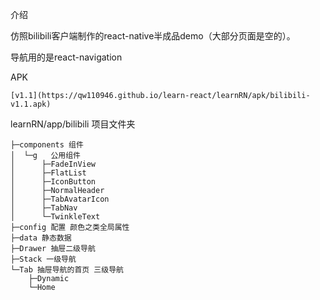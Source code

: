 
介绍

仿照bilibili客户端制作的react-native半成品demo（大部分页面是空的）。

导航用的是react-navigation

APK

    [v1.1](https://qw110946.github.io/learn-react/learnRN/apk/bilibili-v1.1.apk)

learnRN/app/bilibili  项目文件夹

    ├─components 组件
    │  └─g   公用组件
    │      ├─FadeInView
    │      ├─FlatList
    │      ├─IconButton
    │      ├─NormalHeader
    │      ├─TabAvatarIcon
    │      ├─TabNav
    │      └─TwinkleText
    ├─config 配置 颜色之类全局属性
    ├─data 静态数据
    ├─Drawer 抽屉二级导航
    ├─Stack 一级导航
    └─Tab 抽屉导航的首页 三级导航
        ├─Dynamic
        └─Home